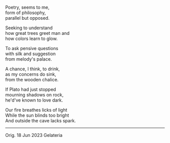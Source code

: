 Poetry, seems to me,\
form of philosophy,\
parallel but opposed.

Seeking to understand\
how great trees greet man and\
how colors learn to glow.

To ask pensive questions\
with silk and suggestion\
from melody's palace.

A chance, I think, to drink,\
as my concerns do sink,\
from the wooden chalice.

If Plato had just stopped\
mourning shadows on rock,\
he'd've known to love dark.

Our fire breathes licks of light\
While the sun blinds too bright\
And outside the cave lacks spark.

-----

Orig. 18 Jun 2023
Gelateria